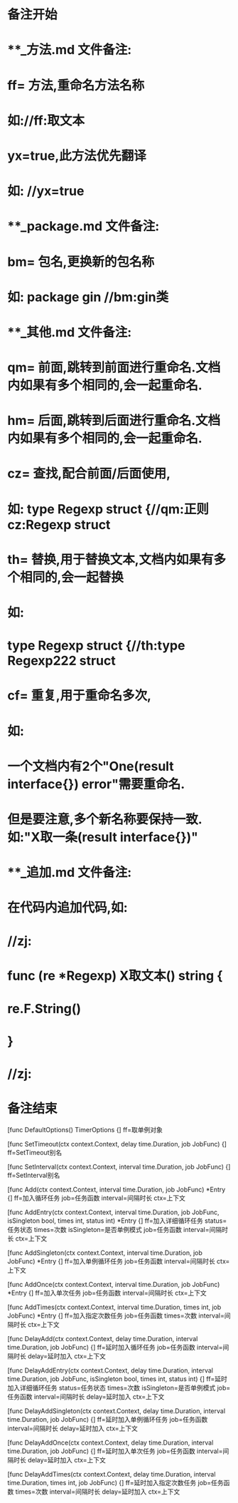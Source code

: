 # 备注开始
# **_方法.md 文件备注:
# ff= 方法,重命名方法名称
# 如://ff:取文本
#
# yx=true,此方法优先翻译
# 如: //yx=true


# **_package.md 文件备注:
# bm= 包名,更换新的包名称 
# 如: package gin //bm:gin类


# **_其他.md 文件备注:
# qm= 前面,跳转到前面进行重命名.文档内如果有多个相同的,会一起重命名.
# hm= 后面,跳转到后面进行重命名.文档内如果有多个相同的,会一起重命名.
# cz= 查找,配合前面/后面使用,
# 如: type Regexp struct {//qm:正则 cz:Regexp struct
#
# th= 替换,用于替换文本,文档内如果有多个相同的,会一起替换
# 如:
# type Regexp struct {//th:type Regexp222 struct
#
# cf= 重复,用于重命名多次,
# 如: 
# 一个文档内有2个"One(result interface{}) error"需要重命名.
# 但是要注意,多个新名称要保持一致. 如:"X取一条(result interface{})"


# **_追加.md 文件备注:
# 在代码内追加代码,如:
# //zj:
# func (re *Regexp) X取文本() string { 
#    re.F.String()
# }
# //zj:
# 备注结束

[func DefaultOptions() TimerOptions {]
ff=取单例对象

[func SetTimeout(ctx context.Context, delay time.Duration, job JobFunc) {]
ff=SetTimeout别名

[func SetInterval(ctx context.Context, interval time.Duration, job JobFunc) {]
ff=SetInterval别名

[func Add(ctx context.Context, interval time.Duration, job JobFunc) *Entry {]
ff=加入循环任务
job=任务函数
interval=间隔时长
ctx=上下文

[func AddEntry(ctx context.Context, interval time.Duration, job JobFunc, isSingleton bool, times int, status int) *Entry {]
ff=加入详细循环任务
status=任务状态
times=次数
isSingleton=是否单例模式
job=任务函数
interval=间隔时长
ctx=上下文

[func AddSingleton(ctx context.Context, interval time.Duration, job JobFunc) *Entry {]
ff=加入单例循环任务
job=任务函数
interval=间隔时长
ctx=上下文

[func AddOnce(ctx context.Context, interval time.Duration, job JobFunc) *Entry {]
ff=加入单次任务
job=任务函数
interval=间隔时长
ctx=上下文

[func AddTimes(ctx context.Context, interval time.Duration, times int, job JobFunc) *Entry {]
ff=加入指定次数任务
job=任务函数
times=次数
interval=间隔时长
ctx=上下文

[func DelayAdd(ctx context.Context, delay time.Duration, interval time.Duration, job JobFunc) {]
ff=延时加入循环任务
job=任务函数
interval=间隔时长
delay=延时加入
ctx=上下文

[func DelayAddEntry(ctx context.Context, delay time.Duration, interval time.Duration, job JobFunc, isSingleton bool, times int, status int) {]
ff=延时加入详细循环任务
status=任务状态
times=次数
isSingleton=是否单例模式
job=任务函数
interval=间隔时长
delay=延时加入
ctx=上下文

[func DelayAddSingleton(ctx context.Context, delay time.Duration, interval time.Duration, job JobFunc) {]
ff=延时加入单例循环任务
job=任务函数
interval=间隔时长
delay=延时加入
ctx=上下文

[func DelayAddOnce(ctx context.Context, delay time.Duration, interval time.Duration, job JobFunc) {]
ff=延时加入单次任务
job=任务函数
interval=间隔时长
delay=延时加入
ctx=上下文

[func DelayAddTimes(ctx context.Context, delay time.Duration, interval time.Duration, times int, job JobFunc) {]
ff=延时加入指定次数任务
job=任务函数
times=次数
interval=间隔时长
delay=延时加入
ctx=上下文
